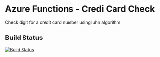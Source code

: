 # Azure Functions - Credi Card Check

Check digit for a credit card number using luhn algorithm

## Build Status
[![Build Status](https://dev.azure.com/borisbuechel/borisbuechel/_apis/build/status/borisbuechel.azure-functions-credicardcheck)](https://dev.azure.com/borisbuechel/borisbuechel/_build/latest?definitionId=13)